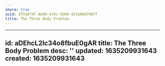 ```yaml
---
share: true
uuid: d7916f4f-8e9d-47dc-9366-423a04d796ff
title: The Three Body Problem
---
```

---
id: aDEhcL2lc34o8fbuE0gAR
title: The Three Body Problem
desc: ''
updated: 1635209931643
created: 1635209931643
---